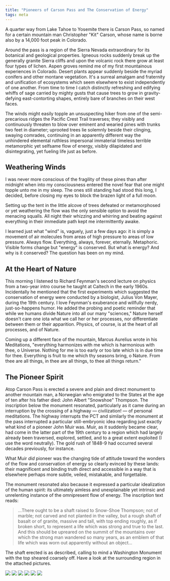 ```yaml
---
title: "Pioneers of Carson Pass and The Conservation of Energy"
tags: meta
---
```


A quarter way from Lake Tahoe to Yosemite there is Carson Pass, so named for a certain mountain man Christopher "Kit" Carson, whose name is borne also by a 14,000 foot peak in Colorado.

Around the pass is a region of the Sierra Nevada extraordinary for its botanical and geological properties. Igneous rocks suddenly break up the generally granite Sierra cliffs and upon the volcanic rock there grow at least four types of lichen. Aspen groves remind me of my first mountainous experiences in Colorado. Desert plants appear suddenly beside the myriad conifers and other montane vegetation. It's a surreal amalgam and fraternity and unification of ecosystems which seem elsewhere to exist independently of one another. From time to time I catch distinctly refreshing and edifying whiffs of sage carried by mighty gusts that cause trees to grow in gravity-defying east-contorting shapes, entirely bare of branches on their west faces.

The winds might easily topple an unsuspecting hiker from one of the semi-precarious ridges the Pacific Crest Trail traverses; they visibly and continuously threaten to blow over eminent and wearied pines with trunks two feet in diameter; uprooted trees lie solemnly beside their clinging, swaying comrades, continuing in an apparently different way the unhindered elemental ruthless impersonal immaterial timeless terrible metamorphic yet selfsame flow of energy, visibly dilapidated and disintegrating, yet fueling life just as before.

## Weathering Winds

I was never more conscious of the fragility of these pines than after midnight when into my consciousness entered the novel fear that one might topple unto me in my sleep. The ones still standing had stood this long, I decided, before closing my eyes to block the brazen light of a full moon.

Setting up the tent in the little alcove of trees defeated or metamorphosed or yet weathering the flow was the only sensible option to avoid the menacing squalls. All night their whizzing and whirring and beating against everything in their immediate path kept me intermittently awake.

I learned just what "wind" is, vaguely, just a few days ago: it is simply a movement of air molecules from areas of high pressure to areas of low pressure. Always flow. Everything, always, forever, eternally. Metaphoric. Visible forms change but "energy" is conserved. But what is energy? And why is it conserved? The question has been on my mind.

## At the Heart of Nature

This morning I listened to Richard Feynman's second lecture on physics from a two-year intro course he taught at Caltech in the early 1960s. Incidentally he mentioned that the first experiments which suggested the conservation of energy were conducted by a biologist, Julius Von Mayer, during the 19th century. I love Feynman's exuberance and willfully nerdy, just-so-happens humor. He added the probing and poetic reminder that while we humans divide Nature into all our many "sciences," Nature herself doesn't care one iota what we call her or her processes, nor differentiate between them or their apparition. Physics, of course, is at the heart of all processes, and of Nature.

Coming up a different face of the mountain, Marcus Aurelius wrote in his Meditations, "everything harmonizes with me which is harmonious with thee, o Universe. Nothing for me is too early or too late which is in due time for thee. Everything is fruit to me which thy seasons bring, o Nature. From thee are all things, in thee are all things, to thee all things return."

## The Pioneer Spirit

Atop Carson Pass is erected a severe and plain and direct monument to another mountain man, a Norwegian who emigrated to the States at the age of ten after his father died: John Albert "Snowshoe" Thompson. The inscription below the monument resonated, particularly as it came during an interruption by the crossing of a highway — civilization! — of personal meditations. The highway interrupts the PCT and similarly the monument at the pass interrupted a particular still-embryonic idea regarding just exactly what kind of a pioneer John Muir was. Muir, as it suddenly became clear, had come in the latter part of the 19th century to a region which had largely already been traversed, explored, settled, and to a great extent exploited (I use the word neutrally). The gold rush of 1848-9 had occurred several decades previously, for instance.

What Muir _did_ pioneer was the changing tide of attitude toward the wonders of the flow and conservation of energy so clearly evinced by these lands: their magnificent and binding truth direct and accessible in a way that is elsewhere perhaps more subtle, veiled, mistakable, and forgettable.

The monument resonated also because it expressed a particular idealization of the human spirit: its ultimately aimless and unexplainable yet intrinsic and unrelenting instance of the omnipresent flow of energy. The inscription text reads:

> ...There ought to be a shaft raised to Snow-Shoe Thompson; not of marble; not carved and not planted in the valley, but a rough shaft of basalt or of granite, massive and tall, with top ending roughly, as if broken short, to represent a life which was strong and true to the last. And this should be upreared on the summit of the mountains over which the strong man wandered so many years, as an emblem of that life which was worn out apparently without an object...

The shaft erected is as described, calling to mind a Washington Monument with the top sheared coarsely off. Have a look at the surrounding region in the attached pictures.

![](https://drive.google.com/uc?export=view&id=1NSch3uv7xZ5XVJs8uLIyzcXlBe9F_JEn)
![](https://drive.google.com/uc?export=view&id=1DFVPP9-V00-FRMmxYbCx9dYWfe9P6H9H)
![](https://drive.google.com/uc?export=view&id=1qMjSpFIsgCVSGBoW4kRwlrW6VIWhnYUv)
![](https://drive.google.com/uc?export=view&id=1brKs_fPG7XxXp7Dr3jasyDNA47KaWGuC)
![](https://drive.google.com/uc?export=view&id=1vxgtv9iYBktZK31BYTH6OWTesUti55ei)
![](https://drive.google.com/uc?export=view&id=1usU_3L9-Met3GZKIl3EFHnmmIJfkujuQ)
